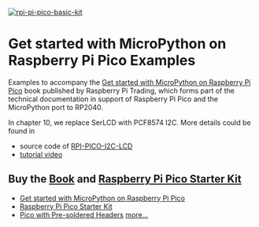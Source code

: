 [![rpi-pi-pico-basic-kit](http://s3-ap-northeast-1.amazonaws.com/raspberrypi-tw/wp-content/uploads/2021/03/22150810/rpi-pi-pico-basic-kit_800x320.jpg)](https://www.raspberrypi.com.tw/39346/raspberry-pi-pico-starter-kit)

# Get started with MicroPython on Raspberry Pi Pico Examples

Examples to accompany the [Get started with MicroPython on Raspberry Pi Pico](https://hackspace.raspberrypi.org/books/micropython-pico) book published by Raspberry Pi Trading, which forms part of the technical documentation in support of Raspberry Pi Pico and the MicroPython port to RP2040.

In chapter 10, we replace SerLCD with PCF8574 I2C. More details could be found in
* source code of [RPI-PICO-I2C-LCD](https://github.com/T-622/RPI-PICO-I2C-LCD)
* [tutorial video](https://www.youtube.com/watch?v=B8Kr_3xHjqE)

## Buy the [Book](https://hackspace.raspberrypi.org/books/micropython-pico) and [Raspberry Pi Pico Starter Kit](https://www.raspberrypi.com.tw/39346/raspberry-pi-pico-starter-kit)
* [Get started with MicroPython on Raspberry Pi Pico](https://hackspace.raspberrypi.org/books/micropython-pico)
* [Raspberry Pi Pico Starter Kit](https://www.raspberrypi.com.tw/39346/raspberry-pi-pico-starter-kit)
* [Pico with Pre-soldered Headers](https://www.raspberrypi.com.tw/39301/raspberry-pi-pico-h)
[more...](https://www.raspberrypi.com.tw/tag/pico/)
